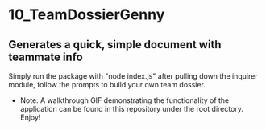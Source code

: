 # 10_TeamDossierGenny
## Generates a quick, simple document with teammate info
Simply run the package with "node index.js" after pulling down the inquirer module, follow the prompts to build your own team dossier.

* Note: A walkthrough GIF demonstrating the functionality of the application can be found in this repository under the root directory. Enjoy!

